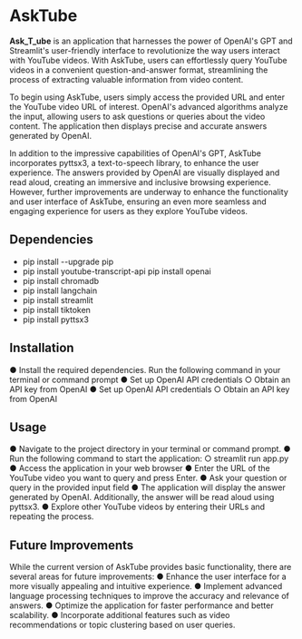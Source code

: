 # AskTube

**Ask_T_ube** is an application that harnesses the power of OpenAI's GPT and Streamlit's user-friendly interface to revolutionize the way users interact with YouTube videos. With AskTube, users can effortlessly query YouTube videos in a convenient question-and-answer format, streamlining the process of extracting valuable information from video content.
 
To begin using AskTube, users simply access the provided URL and enter the YouTube video URL of interest. OpenAI's advanced algorithms analyze the input, allowing users to ask questions or queries about the video content. The application then displays precise and accurate answers generated by OpenAI.

In addition to the impressive capabilities of OpenAI's GPT, AskTube incorporates pyttsx3, a text-to-speech library, to enhance the user experience. The answers provided by OpenAI are visually displayed and read aloud, creating an immersive and inclusive browsing experience. However, further improvements are underway to enhance the functionality and user interface of AskTube, ensuring an even more seamless and engaging experience for users as they explore YouTube videos.


## Dependencies
* pip install --upgrade pip
* pip install youtube-transcript-api pip install openai
* pip install chromadb
* pip install langchain
* pip install streamlit
* pip install tiktoken
* pip install pyttsx3

## Installation
● Install the required dependencies. Run the following command in your terminal or command prompt
● Set up OpenAI API credentials
○ Obtain an API key from OpenAI
● Set up OpenAI API credentials
○ Obtain an API key from OpenAI

## Usage
● Navigate to the project directory in your terminal or command prompt.
● Run the following command to start the application:
○ streamlit run app.py
● Access the application in your web browser
● Enter the URL of the YouTube video you want to query and press Enter.
● Ask your question or query in the provided input field
● The application will display the answer generated by OpenAI. Additionally, the
answer will be read aloud using pyttsx3.
● Explore other YouTube videos by entering their URLs and repeating the process.

## Future Improvements
While the current version of AskTube provides basic functionality, there are several areas for future improvements:
● Enhance the user interface for a more visually appealing and intuitive experience.
● Implement advanced language processing techniques to improve the accuracy and
relevance of answers.
● Optimize the application for faster performance and better scalability.
● Incorporate additional features such as video recommendations or topic clustering based
on user queries.
